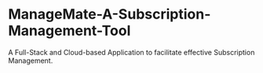 # ManageMate-A-Subscription-Management-Tool
A Full-Stack and Cloud-based Application to facilitate effective Subscription Management.
